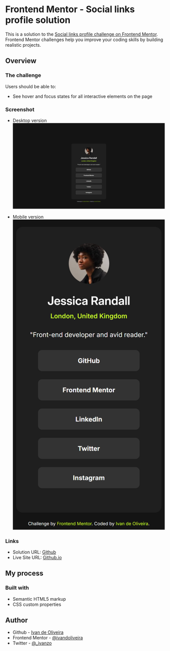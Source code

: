 # Frontend Mentor - Social links profile solution

This is a solution to the [Social links profile challenge on Frontend Mentor](https://www.frontendmentor.io/challenges/social-links-profile-UG32l9m6dQ). Frontend Mentor challenges help you improve your coding skills by building realistic projects.

## Overview

### The challenge

Users should be able to:

- See hover and focus states for all interactive elements on the page

### Screenshot

- Desktop version
  ![](./screenshot/desktop.png)

- Mobile version
  ![](./screenshot/mobile.png)

### Links

- Solution URL: [Github](https://github.com/ivandoliveira/social-links-profile/tree/main)
- Live Site URL: [Github.io](https://ivandoliveira.github.io/social-links-profile/)

## My process

### Built with

- Semantic HTML5 markup
- CSS custom properties

## Author

- Github - [Ivan de Oliveira](https://github.com/ivandoliveira)
- Frontend Mentor - [@ivandoliveira](https://www.frontendmentor.io/profile/ivandoliveira)
- Twitter - [@\_ivanzo](https://x.com/_ivanzo)
